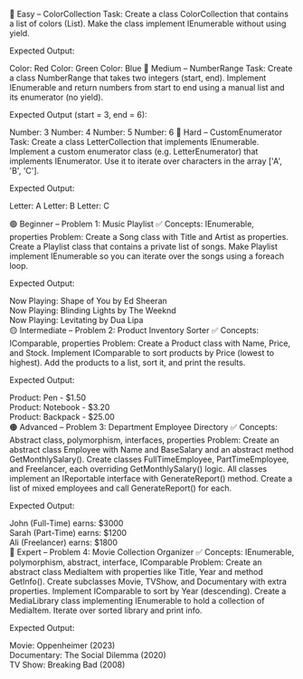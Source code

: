 🔹 Easy – ColorCollection
Task:
Create a class ColorCollection that contains a list of colors (List<string>).
Make the class implement IEnumerable<string> without using yield.

Expected Output:

Color: Red
Color: Green
Color: Blue
🔸 Medium – NumberRange
Task:
Create a class NumberRange that takes two integers (start, end).
Implement IEnumerable<int> and return numbers from start to end using a manual list and its enumerator (no yield).

Expected Output (start = 3, end = 6):

Number: 3
Number: 4
Number: 5
Number: 6
🔺 Hard – CustomEnumerator
Task:
Create a class LetterCollection that implements IEnumerable<char>.
Implement a custom enumerator class (e.g. LetterEnumerator) that implements IEnumerator<char>.
Use it to iterate over characters in the array ['A', 'B', 'C'].

Expected Output:

Letter: A
Letter: B
Letter: C

🟢 Beginner – Problem 1: Music Playlist
✅ Concepts: IEnumerable, properties
Problem:
Create a Song class with Title and Artist as properties.
Create a Playlist class that contains a private list of songs.
Make Playlist implement IEnumerable so you can iterate over the songs using a foreach loop.

Expected Output:

Now Playing: Shape of You by Ed Sheeran  
Now Playing: Blinding Lights by The Weeknd  
Now Playing: Levitating by Dua Lipa  
🟡 Intermediate – Problem 2: Product Inventory Sorter
✅ Concepts: IComparable, properties
Problem:
Create a Product class with Name, Price, and Stock.
Implement IComparable to sort products by Price (lowest to highest).
Add the products to a list, sort it, and print the results.

Expected Output:

Product: Pen - $1.50  
Product: Notebook - $3.20  
Product: Backpack - $25.00  
🟠 Advanced – Problem 3: Department Employee Directory
✅ Concepts: Abstract class, polymorphism, interfaces, properties
Problem:
Create an abstract class Employee with Name and BaseSalary and an abstract method GetMonthlySalary().
Create classes FullTimeEmployee, PartTimeEmployee, and Freelancer, each overriding GetMonthlySalary() logic.
All classes implement an IReportable interface with GenerateReport() method.
Create a list of mixed employees and call GenerateReport() for each.

Expected Output:

John (Full-Time) earns: $3000  
Sarah (Part-Time) earns: $1200  
Ali (Freelancer) earns: $1800  
🔴 Expert – Problem 4: Movie Collection Organizer
✅ Concepts: IEnumerable, polymorphism, abstract, interface, IComparable
Problem:
Create an abstract class MediaItem with properties like Title, Year and method GetInfo().
Create subclasses Movie, TVShow, and Documentary with extra properties.
Implement IComparable to sort by Year (descending).
Create a MediaLibrary class implementing IEnumerable to hold a collection of MediaItem.
Iterate over sorted library and print info.

Expected Output:

Movie: Oppenheimer (2023)  
Documentary: The Social Dilemma (2020)  
TV Show: Breaking Bad (2008)
